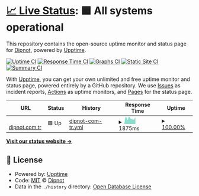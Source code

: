 # [📈 Live Status](https://dipnot.github.io/upptime): <!--live status--> **🟩 All systems operational**

This repository contains the open-source uptime monitor and status page for [Dipnot](https://www.dipnot.com.tr/), powered by [Upptime](https://github.com/upptime/upptime).

[![Uptime CI](https://github.com/dipnot/upptime/workflows/Uptime%20CI/badge.svg)](https://github.com/dipnot/upptime/actions?query=workflow%3A%22Uptime+CI%22)
[![Response Time CI](https://github.com/dipnot/upptime/workflows/Response%20Time%20CI/badge.svg)](https://github.com/dipnot/upptime/actions?query=workflow%3A%22Response+Time+CI%22)
[![Graphs CI](https://github.com/dipnot/upptime/workflows/Graphs%20CI/badge.svg)](https://github.com/dipnot/upptime/actions?query=workflow%3A%22Graphs+CI%22)
[![Static Site CI](https://github.com/dipnot/upptime/workflows/Static%20Site%20CI/badge.svg)](https://github.com/dipnot/upptime/actions?query=workflow%3A%22Static+Site+CI%22)
[![Summary CI](https://github.com/dipnot/upptime/workflows/Summary%20CI/badge.svg)](https://github.com/dipnot/upptime/actions?query=workflow%3A%22Summary+CI%22)

With [Upptime](https://upptime.js.org), you can get your own unlimited and free uptime monitor and status page, powered entirely by a GitHub repository. We use [Issues](https://github.com/dipnot/upptime/issues) as incident reports, [Actions](https://github.com/dipnot/upptime/actions) as uptime monitors, and [Pages](https://dipnot.github.io/upptime) for the status page.

<!--start: status pages-->
<!-- This summary is generated by Upptime (https://github.com/upptime/upptime) -->
<!-- Do not edit this manually, your changes will be overwritten -->
<!-- prettier-ignore -->
| URL | Status | History | Response Time | Uptime |
| --- | ------ | ------- | ------------- | ------ |
| <img alt="" src="https://favicons.githubusercontent.com/www.dipnot.com.tr" height="13"> [dipnot.com.tr](https://www.dipnot.com.tr) | 🟩 Up | [dipnot-com-tr.yml](https://github.com/dipnot/upptime/commits/HEAD/history/dipnot-com-tr.yml) | <details><summary><img alt="Response time graph" src="./graphs/dipnot-com-tr/response-time-week.png" height="20"> 1875ms</summary><br><a href="https://dipnot.github.io/upptime/history/dipnot-com-tr"><img alt="Response time 1698" src="https://img.shields.io/endpoint?url=https%3A%2F%2Fraw.githubusercontent.com%2Fdipnot%2Fupptime%2FHEAD%2Fapi%2Fdipnot-com-tr%2Fresponse-time.json"></a><br><a href="https://dipnot.github.io/upptime/history/dipnot-com-tr"><img alt="24-hour response time 2252" src="https://img.shields.io/endpoint?url=https%3A%2F%2Fraw.githubusercontent.com%2Fdipnot%2Fupptime%2FHEAD%2Fapi%2Fdipnot-com-tr%2Fresponse-time-day.json"></a><br><a href="https://dipnot.github.io/upptime/history/dipnot-com-tr"><img alt="7-day response time 1875" src="https://img.shields.io/endpoint?url=https%3A%2F%2Fraw.githubusercontent.com%2Fdipnot%2Fupptime%2FHEAD%2Fapi%2Fdipnot-com-tr%2Fresponse-time-week.json"></a><br><a href="https://dipnot.github.io/upptime/history/dipnot-com-tr"><img alt="30-day response time 1726" src="https://img.shields.io/endpoint?url=https%3A%2F%2Fraw.githubusercontent.com%2Fdipnot%2Fupptime%2FHEAD%2Fapi%2Fdipnot-com-tr%2Fresponse-time-month.json"></a><br><a href="https://dipnot.github.io/upptime/history/dipnot-com-tr"><img alt="1-year response time 1698" src="https://img.shields.io/endpoint?url=https%3A%2F%2Fraw.githubusercontent.com%2Fdipnot%2Fupptime%2FHEAD%2Fapi%2Fdipnot-com-tr%2Fresponse-time-year.json"></a></details> | <details><summary><a href="https://dipnot.github.io/upptime/history/dipnot-com-tr">100.00%</a></summary><a href="https://dipnot.github.io/upptime/history/dipnot-com-tr"><img alt="All-time uptime 100.00%" src="https://img.shields.io/endpoint?url=https%3A%2F%2Fraw.githubusercontent.com%2Fdipnot%2Fupptime%2FHEAD%2Fapi%2Fdipnot-com-tr%2Fuptime.json"></a><br><a href="https://dipnot.github.io/upptime/history/dipnot-com-tr"><img alt="24-hour uptime 100.00%" src="https://img.shields.io/endpoint?url=https%3A%2F%2Fraw.githubusercontent.com%2Fdipnot%2Fupptime%2FHEAD%2Fapi%2Fdipnot-com-tr%2Fuptime-day.json"></a><br><a href="https://dipnot.github.io/upptime/history/dipnot-com-tr"><img alt="7-day uptime 100.00%" src="https://img.shields.io/endpoint?url=https%3A%2F%2Fraw.githubusercontent.com%2Fdipnot%2Fupptime%2FHEAD%2Fapi%2Fdipnot-com-tr%2Fuptime-week.json"></a><br><a href="https://dipnot.github.io/upptime/history/dipnot-com-tr"><img alt="30-day uptime 100.00%" src="https://img.shields.io/endpoint?url=https%3A%2F%2Fraw.githubusercontent.com%2Fdipnot%2Fupptime%2FHEAD%2Fapi%2Fdipnot-com-tr%2Fuptime-month.json"></a><br><a href="https://dipnot.github.io/upptime/history/dipnot-com-tr"><img alt="1-year uptime 100.00%" src="https://img.shields.io/endpoint?url=https%3A%2F%2Fraw.githubusercontent.com%2Fdipnot%2Fupptime%2FHEAD%2Fapi%2Fdipnot-com-tr%2Fuptime-year.json"></a></details>

<!--end: status pages-->

[**Visit our status website →**](https://dipnot.github.io/upptime)

## 📄 License

- Powered by: [Upptime](https://github.com/upptime/upptime)
- Code: [MIT](./LICENSE) © [Dipnot](https://www.dipnot.com.tr/)
- Data in the `./history` directory: [Open Database License](https://opendatacommons.org/licenses/odbl/1-0/)
